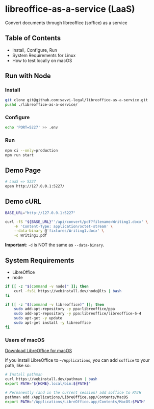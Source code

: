 # libreoffice-as-a-service (LaaS)

Convert documents through libreoffice (soffice) as a service

## Table of Contents

- Install, Configure, Run
- System Requirements for Linux
- How to test locally on macOS

## Run with Node

### Install

```bash
git clone git@github.com:savvi-legal/libreoffice-as-a-service.git
pushd ./libreoffice-as-a-service/
```

### Configure

```bash
echo 'PORT=5227' >> .env
```

<!--
```bash
rsync -avHP example.env .env
echo "API_TOKEN=$(openssl rand -hex 8)" >> .env
```
-->

### Run

```bash
npm ci --only=production
npm run start
```

## Demo Page

```bash
# LaaS => 5227
open http://127.0.0.1:5227/
```

## Demo cURL

```bash
BASE_URL="http://127.0.0.1:5227"

curl -fS "${BASE_URL}"'/api/convert/pdf?filename=Writing1.docx' \
    -H 'Content-Type: application/octet-stream' \
    --data-binary @'fixtures/Writing1.docx' \
    -o Writing1.pdf
```

**Important**: `-d` is NOT the same as `--data-binary`.

## System Requirements

- LibreOffice
- node

```bash
if [[ -z "$(command -v node)" ]]; then
    curl -fsSL https://webinstall.dev/node@lts | bash
fi

if [[ -z "$(command -v libreoffice)" ]]; then
    sudo add-apt-repository -y ppa:libreoffice/ppa
    sudo add-apt-repository -y ppa:libreoffice/libreoffice-6-4
    sudo apt-get -y update
    sudo apt-get install -y libreoffice
fi
```

### Users of macOS

[Download LibreOffice for macOS](https://www.libreoffice.org/download/download/)

If you install LibreOffice to `~/Applications`, you can add `soffice` to your path, like so:

```bash
# Install pathman
curl https://webinstall.dev/pathman | bash
export PATH="${HOME}.local/bin:${PATH}"

# Permanently (and in the current session) add soffice to PATH
pathman add /Applications/LibreOffice.app/Contents/MacOS
export PATH="/Applications/LibreOffice.app/Contents/MacOS:$PATH"
```
